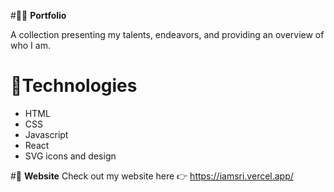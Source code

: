 #👩‍🎓 **Portfolio**

A collection presenting my talents, endeavors, and providing an overview of who I am.

# 🔑**Technologies**

- HTML
- CSS
- Javascript
- React
- SVG icons and design

#📌 **Website**
Check out my website here 👉 https://iamsri.vercel.app/
